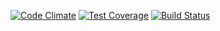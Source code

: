[![Code Climate](https://codeclimate.com/github/galmi/xacml/badges/gpa.svg)](https://codeclimate.com/github/galmi/xacml) 
[![Test Coverage](https://codeclimate.com/github/galmi/xacml/badges/coverage.svg)](https://codeclimate.com/github/galmi/xacml/coverage) 
[![Build Status](https://travis-ci.org/galmi/xacml.svg?branch=master)](https://travis-ci.org/galmi/xacml)
